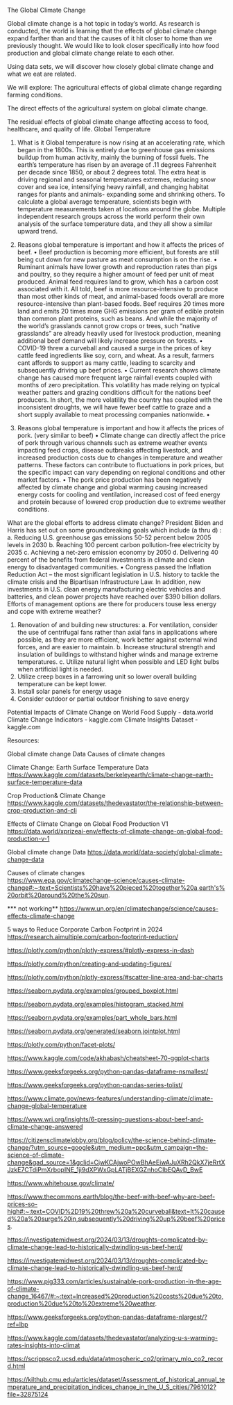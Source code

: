 The Global Climate Change 

Global climate change is a hot topic in today’s world. As research is conducted, the world is learning that the effects of global climate change expand farther than and that the causes of it hit closer to home than we previously thought. We would like to look closer specifically into how food production and global climate change relate to each other. 

Using data sets, we will discover how closely global climate change and what we eat are related.

We will explore: 
The agricultural effects of global climate change regarding farming conditions.

The direct effects of the agricultural system on global climate change.

The residual effects of global climate change affecting access to food, healthcare, and quality of life.
          Global Temperature 
1.	What is it
Global temperature is now rising at an accelerating rate, which began in the 1800s. This is entirely due to greenhouse gas emissions buildup from human activity, mainly the burning of fossil fuels. The earth’s temperature has risen by an average of .11 degrees Fahrenheit per decade since 1850, or about 2 degrees total. The extra heat is driving regional and seasonal temperatures extremes, reducing snow cover and sea ice, intensifying heavy rainfall, and changing habitat ranges for plants and animals- expanding some and shrinking others. To calculate a global average temperature, scientists begin with temperature measurements taken at locations around the globe. Multiple independent research groups across the world perform their own analysis of the surface temperature data, and they all show a similar upward trend. 

2.	Reasons global temperature is important and how it affects the prices of beef.
•	Beef production is becoming more efficient, but forests are still being cut down for new pasture as meat consumption is on the rise. 
•	Ruminant animals have lower growth and reproduction rates than pigs and poultry, so they require a higher amount of feed per unit of meat produced. Animal feed requires land to grow, which has a carbon cost associated with it. All told, beef is more resource-intensive to produce than most other kinds of meat, and animal-based foods overall are more resource-intensive than plant-based foods. Beef requires 20 times more land and emits 20 times more GHG emissions per gram of edible protein than common plant proteins, such as beans. And while the majority of the world’s grasslands cannot grow crops or trees, such “native grasslands” are already heavily used for livestock production, meaning additional beef demand will likely increase pressure on forests.
•	COVID-19 threw a curveball and caused a surge in the prices of key cattle feed ingredients like soy, corn, and wheat. As a result, farmers cant affords to support as many cattle, leading to scarcity and subsequently driving up beef prices. 
•	Current research shows climate change has caused more frequent large rainfall events coupled with months of zero precipitation. This volatility has made relying on typical weather patters and grazing conditions difficult for the nations beef producers. In short, the more volatility the country has coupled with the inconsistent droughts, we will have fewer beef cattle to graze and a short supply available to meat processing companies nationwide. 
•	
3.	Reasons global temperature is important and how it affects the prices of pork. (very similar to beef) 
•	Climate change can directly affect the price of pork through various channels such as extreme weather events impacting feed crops, disease outbreaks affecting livestock, and increased production costs due to changes in temperature and weather patterns. These factors can contribute to fluctuations in pork prices, but the specific impact can vary depending on regional conditions and other market factors. 
•	The pork price production has been negatively affected by climate change and global warming causing increased energy costs for cooling and ventilation, increased cost of feed energy and protein because of lowered crop production due to extreme weather conditions.



What are the global efforts to address climate change?
President Biden and Harris has set out on some groundbreaking goals which include (a thru d) : 
a.	Reducing U.S. greenhouse gas emissions 50-52 percent below 2005 levels in 2030
b.	Reaching 100 percent carbon pollution-free electricity by 2035
c.	Achieving a net-zero emission economy by 2050
d.	Delivering 40 percent of the benefits from federal investments in climate and clean energy to disadvantaged communities.
•	Congress passed the Inflation Reduction Act – the most significant legislation in U.S. history to tackle the climate crisis and the Bipartisan Infrastructure Law. In addition, new investments in U.S. clean energy manufacturing electric vehicles and batteries, and clean power projects have reached over $390 billion dollars. 
Efforts of management options are there for producers touse less energy and cope with extreme weather?
1.	Renovation of and building new structures:
a.	For ventilation, consider the use of centrifugal fans rather than axial fans in applications where possible, as they are more efficient, work better against external wind forces, and are easier to maintain.
b.	Increase structural strength and insulation of buildings to withstand higher winds and manage extreme temperatures.
c.	Utilize natural light when possible and LED light bulbs when artificial light is needed.
2.	Utilize creep boxes in a farrowing unit so lower overall building temperature can be kept lower.
3.	Install solar panels for energy usage 
4.	Consider outdoor or partial outdoor finishing to save energy



Potential Impacts of Climate Change on World Food Supply - data.world
Climate Change Indicators - kaggle.com
Climate Insights Dataset - kaggle.com



Resources:




Global climate change Data
Causes of climate changes  

Climate Change: Earth Surface Temperature Data 
https://www.kaggle.com/datasets/berkeleyearth/climate-change-earth-surface-temperature-data 

Crop Production& Climate Change  
https://www.kaggle.com/datasets/thedevastator/the-relationship-between-crop-production-and-cli 

Effects of Climate Change on Global Food Production V1 
https://data.world/xprizeai-env/effects-of-climate-change-on-global-food-production-v-1 

Global climate change Data
https://data.world/data-society/global-climate-change-data

Causes of climate changes  
https://www.epa.gov/climatechange-science/causes-climate-change#:~:text=Scientists%20have%20pieced%20together%20a,earth's%20orbit%20around%20the%20sun.

*** not working**
https://www.un.org/en/climatechange/science/causes-effects-climate-change 

5 ways to Reduce Corporate Carbon Footprint in 2024 
https://research.aimultiple.com/carbon-footprint-reduction/

https://plotly.com/python/plotly-express/#plotly-express-in-dash

https://plotly.com/python/creating-and-updating-figures/

https://plotly.com/python/plotly-express/#scatter-line-area-and-bar-charts

https://seaborn.pydata.org/examples/grouped_boxplot.html

https://seaborn.pydata.org/examples/histogram_stacked.html

https://seaborn.pydata.org/examples/part_whole_bars.html

https://seaborn.pydata.org/generated/seaborn.jointplot.html

https://plotly.com/python/facet-plots/

https://www.kaggle.com/code/akhabash/cheatsheet-70-ggplot-charts 

https://www.geeksforgeeks.org/python-pandas-dataframe-nsmallest/

https://www.geeksforgeeks.org/python-pandas-series-tolist/

https://www.climate.gov/news-features/understanding-climate/climate-change-global-temperature

https://www.wri.org/insights/6-pressing-questions-about-beef-and-climate-change-answered

https://citizensclimatelobby.org/blog/policy/the-science-behind-climate-change/?utm_source=google&utm_medium=ppc&utm_campaign=the-science-of-climate-change&gad_source=1&gclid=CjwKCAjwoPOwBhAeEiwAJuXRh2QkX7jeRrtXJzkE7CTdiPmXrbopINE_1ji9dXPWxGpLATjBEXGZnhoCIbEQAvD_BwE

https://www.whitehouse.gov/climate/

https://www.thecommons.earth/blog/the-beef-with-beef-why-are-beef-prices-so-high#:~:text=COVID%2D19%20threw%20a%20curveball&text=It%20caused%20a%20surge%20in,subsequently%20driving%20up%20beef%20prices.

https://investigatemidwest.org/2024/03/13/droughts-complicated-by-climate-change-lead-to-historically-dwindling-us-beef-herd/

https://investigatemidwest.org/2024/03/13/droughts-complicated-by-climate-change-lead-to-historically-dwindling-us-beef-herd/

https://www.pig333.com/articles/sustainable-pork-production-in-the-age-of-climate-change_16467/#:~:text=Increased%20production%20costs%20due%20to,production%20due%20to%20extreme%20weather.

https://www.geeksforgeeks.org/python-pandas-dataframe-nlargest/?ref=lbp

https://www.kaggle.com/datasets/thedevastator/analyzing-u-s-warming-rates-insights-into-climat

https://scrippsco2.ucsd.edu/data/atmospheric_co2/primary_mlo_co2_record.html

https://kilthub.cmu.edu/articles/dataset/Assessment_of_historical_annual_temperature_and_precipitation_indices_change_in_the_U_S_cities/7961012?file=32875124
